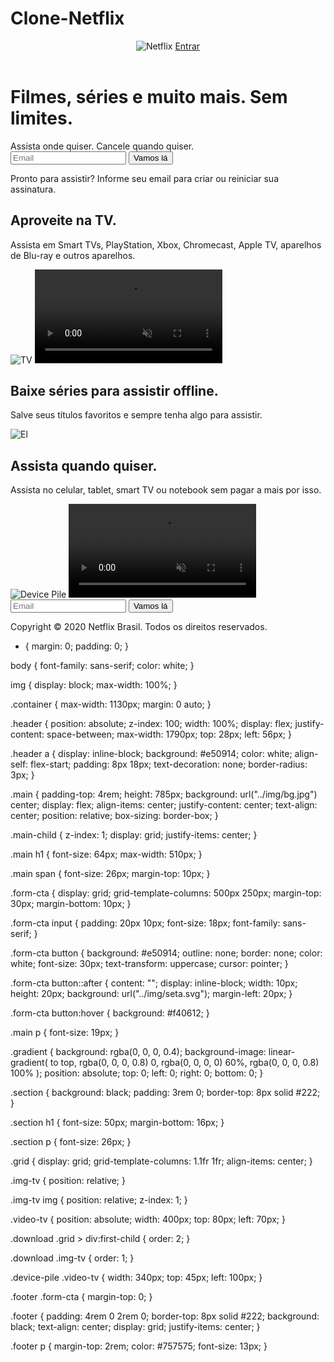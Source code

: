 # Clone-Netflix

<!DOCTYPE html>
<html lang="en">
  <head>
    <meta charset="UTF-8" />
    <meta name="viewport" content="width=device-width, initial-scale=1.0" />
    <title>
      Netflix Brasil - assistir séries online, assistir filmes online
    </title>
    <link rel="stylesheet" href="css/style.css" />
    <link rel="shortcut icon" href="favicon.ico" />
  </head>
  <body>
    <header class="header">
      <img src="img/netflix.svg" alt="Netflix" draggable="false" />
      <a href="#">Entrar</a>
    </header>
    <main class="main">
      <div class="main-child">
        <h1>Filmes, séries e muito mais. Sem limites.</h1>
        <span>Assista onde quiser. Cancele quando quiser.</span>
        <form class="form-cta">
          <input type="text" placeholder="Email" />
          <button>Vamos lá</button>
        </form>
        <p>
          Pronto para assistir? Informe seu email para criar ou reiniciar sua
          assinatura.
        </p>
      </div>
      <div class="gradient"></div>
    </main>
    <section class="section">
      <div class="container">
        <div class="grid">
          <div>
            <h1>Aproveite na TV.</h1>
            <p>
              Assista em Smart TVs, PlayStation, Xbox, Chromecast, Apple TV,
              aparelhos de Blu-ray e outros aparelhos.
            </p>
          </div>
          <div class="img-tv">
            <img src="img/tv.png" alt="TV" />
            <video class="video-tv" autoplay playsinline muted loop>
              <source
                src="https://assets.nflxext.com/ffe/siteui/acquisition/ourStory/fuji/desktop/video-tv-0819.m4v"
                type="video/mp4"
              />
            </video>
          </div>
        </div>
      </div>
    </section>
    <section class="download section">
      <div class="container">
        <div class="grid">
          <div>
            <h1>Baixe séries para assistir offline.</h1>
            <p>
              Salve seus títulos favoritos e sempre tenha algo para assistir.
            </p>
          </div>
          <div class="img-tv">
            <img src="img/el.jpg" alt="El" />
          </div>
        </div>
      </div>
    </section>
    <section class="device-pile section">
      <div class="container">
        <div class="grid">
          <div>
            <h1>Assista quando quiser.</h1>
            <p>
              Assista no celular, tablet, smart TV ou notebook sem pagar a mais
              por isso.
            </p>
          </div>
          <div class="img-tv">
            <img src="img/device-pile.png" alt="Device Pile" />
            <video class="video-tv" autoplay playsinline muted loop>
              <source
                src="https://assets.nflxext.com/ffe/siteui/acquisition/ourStory/fuji/desktop/video-devices.m4v"
                type="video/mp4"
              />
            </video>
          </div>
        </div>
      </div>
    </section>
    <footer class="footer">
      <form class="form-cta">
        <input type="text" placeholder="Email" />
        <button>Vamos lá</button>
      </form>
      <p>Copyright © 2020 Netflix Brasil. Todos os direitos reservados.</p>
    </footer>
  </body>
</html>

* {
  margin: 0;
  padding: 0;
}

body {
  font-family: sans-serif;
  color: white;
}

img {
  display: block;
  max-width: 100%;
}

.container {
  max-width: 1130px;
  margin: 0 auto;
}

.header {
  position: absolute;
  z-index: 100;
  width: 100%;
  display: flex;
  justify-content: space-between;
  max-width: 1790px;
  top: 28px;
  left: 56px;
}

.header a {
  display: inline-block;
  background: #e50914;
  color: white;
  align-self: flex-start;
  padding: 8px 18px;
  text-decoration: none;
  border-radius: 3px;
}

.main {
  padding-top: 4rem;
  height: 785px;
  background: url("../img/bg.jpg") center;
  display: flex;
  align-items: center;
  justify-content: center;
  text-align: center;
  position: relative;
  box-sizing: border-box;
}

.main-child {
  z-index: 1;
  display: grid;
  justify-items: center;
}

.main h1 {
  font-size: 64px;
  max-width: 510px;
}

.main span {
  font-size: 26px;
  margin-top: 10px;
}

.form-cta {
  display: grid;
  grid-template-columns: 500px 250px;
  margin-top: 30px;
  margin-bottom: 10px;
}

.form-cta input {
  padding: 20px 10px;
  font-size: 18px;
  font-family: sans-serif;
}

.form-cta button {
  background: #e50914;
  outline: none;
  border: none;
  color: white;
  font-size: 30px;
  text-transform: uppercase;
  cursor: pointer;
}

.form-cta button::after {
  content: "";
  display: inline-block;
  width: 10px;
  height: 20px;
  background: url("../img/seta.svg");
  margin-left: 20px;
}

.form-cta button:hover {
  background: #f40612;
}

.main p {
  font-size: 19px;
}

.gradient {
  background: rgba(0, 0, 0, 0.4);
  background-image: linear-gradient(
    to top,
    rgba(0, 0, 0, 0.8) 0,
    rgba(0, 0, 0, 0) 60%,
    rgba(0, 0, 0, 0.8) 100%
  );
  position: absolute;
  top: 0;
  left: 0;
  right: 0;
  bottom: 0;
}

.section {
  background: black;
  padding: 3rem 0;
  border-top: 8px solid #222;
}

.section h1 {
  font-size: 50px;
  margin-bottom: 16px;
}

.section p {
  font-size: 26px;
}

.grid {
  display: grid;
  grid-template-columns: 1.1fr 1fr;
  align-items: center;
}

.img-tv {
  position: relative;
}

.img-tv img {
  position: relative;
  z-index: 1;
}

.video-tv {
  position: absolute;
  width: 400px;
  top: 80px;
  left: 70px;
}

.download .grid > div:first-child {
  order: 2;
}

.download .img-tv {
  order: 1;
}

.device-pile .video-tv {
  width: 340px;
  top: 45px;
  left: 100px;
}

.footer .form-cta {
  margin-top: 0;
}

.footer {
  padding: 4rem 0 2rem 0;
  border-top: 8px solid #222;
  background: black;
  text-align: center;
  display: grid;
  justify-items: center;
}

.footer p {
  margin-top: 2rem;
  color: #757575;
  font-size: 13px;
}
